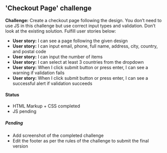 ## 'Checkout Page' challenge

**Challenge:** Create a checkout page following the design. You don’t need to use JS in this challenge but use correct input types and validation. Don’t look at the existing solution. Fulfill user stories below:

- **User story:** I can see a page following the given design
- **User story:** I can input email, phone, full name, address, city, country, and postal code
- **User story:** I can input the number of items
- **User story:** I can select at least 3 countries from the dropdown
- **User story:** When I click submit button or press enter, I can see a warning if validation fails
- **User story:** When I click submit button or press enter, I can see a successful alert if validation succeeds

#### Status
- HTML Markup  + CSS completed
- JS pending

##### Pending 
- Add screenshot of the completed challenge
- Edit the footer as per the rules of the challenge to submit the final version
